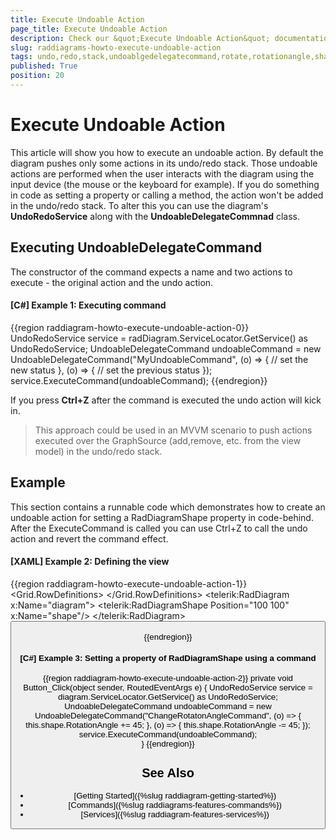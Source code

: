 ```yaml
---
title: Execute Undoable Action
page_title: Execute Undoable Action
description: Check our &quot;Execute Undoable Action&quot; documentation article for the RadDiagram WPF control.
slug: raddiagrams-howto-execute-undoable-action
tags: undo,redo,stack,undoablgedelegatecommand,rotate,rotationangle,shape
published: True
position: 20
---
```


# Execute Undoable Action

This article will show you how to execute an undoable action. By default the diagram pushes only some actions in its undo/redo stack. Those undoable actions are performed when the user interacts with the diagram using the input device (the mouse or the keyboard for example). If you do something in code as setting a property or calling a method, the action won't be added in the undo/redo stack. To alter this you can use the diagram's __UndoRedoService__ along with the __UndoableDelegateCommnad__ class.

## Executing UndoableDelegateCommand

The constructor of the command expects a name and two actions to execute - the original action and the undo action.

#### __[C#] Example 1: Executing command__
{{region raddiagram-howto-execute-undoable-action-0}}
	UndoRedoService service = radDiagram.ServiceLocator.GetService<IUndoRedoService>() as UndoRedoService;
	UndoableDelegateCommand undoableCommand = new UndoableDelegateCommand("MyUndoableCommand",
		(o) => {
			// set the new status
		},
		(o) => {
			// set the previous status
		});
	service.ExecuteCommand(undoableCommand);
{{endregion}}

If you press __Ctrl+Z__ after the command is executed the undo action will kick in.
	
> This approach could be used in an MVVM scenario to push actions executed over the GraphSource (add,remove, etc. from the view model) in the undo/redo stack.

## Example

This section contains a runnable code which demonstrates how to create an undoable action for setting a RadDiagramShape property in code-behind. After the ExecuteCommand is called you can use Ctrl+Z to call the undo action and revert the command effect.

#### __[XAML] Example 2: Defining the view__
{{region raddiagram-howto-execute-undoable-action-1}}
	<Grid>
		<Grid.RowDefinitions>
			<RowDefinition />
			<RowDefinition Height="Auto" />
		</Grid.RowDefinitions>
		<telerik:RadDiagram x:Name="diagram">
			<telerik:RadDiagramShape Position="100 100" x:Name="shape"/>
		</telerik:RadDiagram>
		<Button Content="Rotate the shape" Grid.Row="1" Click="Button_Click" />
	</Grid>    
{{endregion}}
	
#### __[C#] Example 3: Setting a property of RadDiagramShape using a command__
{{region raddiagram-howto-execute-undoable-action-2}}
	private void Button_Click(object sender, RoutedEventArgs e)
	{
		UndoRedoService service = diagram.ServiceLocator.GetService<IUndoRedoService>() as UndoRedoService;
		UndoableDelegateCommand undoableCommand = new UndoableDelegateCommand("ChangeRotatonAngleCommand",
			(o) => {
				this.shape.RotationAngle += 45;
			},
			(o) => {
				this.shape.RotationAngle -= 45;
			});
		service.ExecuteCommand(undoableCommand);            
	}
{{endregion}}

## See Also
 * [Getting Started]({%slug raddiagram-getting-started%})
 * [Commands]({%slug raddiagrams-features-commands%})
 * [Services]({%slug raddiagram-features-services%})